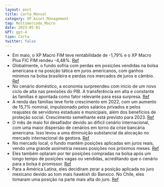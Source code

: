 ```yaml
---
layout: post
title: Carta_Mensal
category: XP_Asset_Management
tag: Multimercado_Macro
date: 2023-05-01
GPT: gpt-4
tipo: Carta
twitter: false
---
```


- Em maio, o XP Macro FIM teve rentabilidade de -1,79% e o XP Macro Plus FIC FIM rendeu -4,48%.
<a href="#" onclick="search_on_pdf('O fundo XP Macro Plus FIC FIM rendeu -4,48% no mês, acumulando uma rentabilidade de -0,08% no ano, ')">Ref</a>
- Globalmente, o fundo sofria com perdas em posições vendidas na bolsa americana e na posição tática em juros americanos, com ganhos mínimos na bolsa brasileira e perdas nos mercados de juros e câmbio.
<a href="#" onclick="search_on_pdf('Nos mercados globais, o fundo apresentou perdas na posição vendida em bolsa americana e em uma posi')">Ref</a>
- No cenário doméstico, a economia surpreendeu com inicio de um novo ciclo de alta nas previsões do PIB. A transferência em alta e constante às famílias é apontada como fator relevante para essa surpresa.
<a href="#" onclick="search_on_pdf('Por mais uma vez, a economia doméstica surpreende os mercados, dando início a um novo ciclo de revi')">Ref</a>
- A renda das famílias teve forte crescimento em 2022, com um aumento de 15,7% nominal, impulsionado pelos salários privados e pelos reajustes de servidores estaduais e municipais, além dos benefícios de proteção social. Crescimento semelhante está previsto para 2023.
<a href="#" onclick="search_on_pdf('Como vemos na figura 1, a renda das famílias registrou forte crescimento em 2022, mesmo com o fim d')">Ref</a>
- O mês de maio foi desafiador devido ao difícil cenário internacional, com uma maior dispersão de cenários em torno da crise bancária americana. Isso levou a uma diminuição substancial da alocação no mercado internacional da gestora.
<a href="#" onclick="search_on_pdf('Carta Maio | 2023O mês foi bem desafiador para nossos fundos, principalmente em função do cenário ')">Ref</a>
- No mercado local, o fundo mantém posições aplicadas em juros reais, vendo uma grande assimetria nesses posições nos próximos meses.
<a href="#" onclick="search_on_pdf('Nos mercados globais, o fundo apresentou perdas na posição vendida em bolsa americana e em uma posi')">Ref</a>
- Eles também optaram por ter posições compradas na bolsa após um longo tempo de posições vagas ou vendidas, acreditando que o cenário para a bolsa é promissor.
<a href="#" onclick="search_on_pdf('turbulência externa, a dinâmica inflacionária de curto prazo mais favorável, a perspectiva de queda')">Ref</a>
- Para a América Latina, eles decidiram zerar a posição aplicada no juro mexicano devido ao tom mais hawkish do Banxico. No Chile, eles tomaram uma posição na parte mais alta do juro.
<a href="#" onclick="search_on_pdf('de bolsa e perdas no mercado de juros e câmbio. Na América Latina, teve pequenas perdas em posições')">Ref</a>

